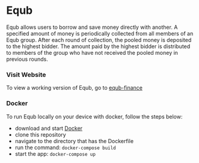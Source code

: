 # Equb

Equb allows users to borrow and save money directly with another. A specified amount of money is periodically collected 
from all members of an Equb group. After each round of collection, the pooled money is deposited to the highest bidder. 
The amount paid by the highest bidder is distributed to members of the group who have not received the pooled money in 
previous rounds. 

<h3>Visit Website</h3>
To view a working version of Equb, go to <a href="http://equb-finance.herokuapp.com/moneypool/">equb-finance</a>

<h3>Docker</h3>
To run Equb locally on your device with docker, follow the steps below:  

<ul>
    <li>download and start <a href="https://www.docker.com/products/docker-desktop">Docker</a> </li>
    <li>clone this repository</li>
    <li>navigate to the directory that has the Dockerfile </li>
    <li>run the command: <code>docker-compose build</code></li>
    <li>start the app: <code>docker-compose up</code></li>
</ul>
